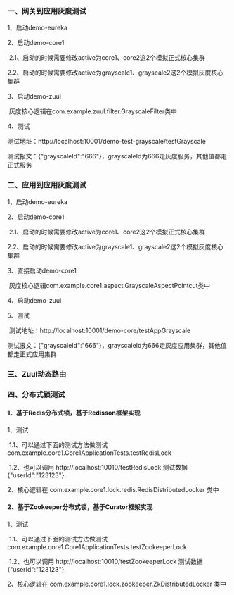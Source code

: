 ### 一、网关到应用灰度测试

1、启动demo-eureka

2、启动demo-core1

​	2.1、启动的时候需要修改active为core1、core2这2个模拟正式核心集群

​	2.2、启动的时候需要修改active为grayscale1、grayscale2这2个模拟灰度核心集群

3、启动demo-zuul

​	灰度核心逻辑在com.example.zuul.filter.GrayscaleFilter类中

4、测试

​	测试地址：http://localhost:10001/demo-test-grayscale/testGrayscale

​	测试报文：{"grayscaleId":"666"}，grayscaleId为666走灰度服务，其他值都走正式服务

### 二、应用到应用灰度测试

1、启动demo-eureka

2、启动demo-core1

​	2.1、启动的时候需要修改active为core1、core2这2个模拟正式核心集群

​	2.2、启动的时候需要修改active为grayscale1、grayscale2这2个模拟灰度核心集群

3、直接启动demo-core1

​	灰度核心逻辑com.example.core1.aspect.GrayscaleAspectPointcut类中

4、启动demo-zuul

5、测试

​	测试地址：http://localhost:10001/demo-core/testAppGrayscale

​	测试报文：{"grayscaleId":"666"}，grayscaleId为666走灰度应用集群，其他值都走正式应用集群


### 三、Zuul动态路由


### 四、分布式锁测试

#### 1、基于Redis分布式锁，基于Redisson框架实现

1、测试

​	1.1、可以通过下面的测试方法做测试 com.example.core1.Core1ApplicationTests.testRedisLock

​	1.2、也可以调用 http://localhost:10010/testRedisLock 测试数据 {"userId":"123123"}

2、核心逻辑在 com.example.core1.lock.redis.RedisDistributedLocker 类中

#### 2、基于Zookeeper分布式锁，基于Curator框架实现

1、测试

​	1.1、可以通过下面的测试方法做测试 com.example.core1.Core1ApplicationTests.testZookeeperLock

​	1.2、也可以调用 http://localhost:10010/testZookeeperLock 测试数据 {"userId":"123123"}
    
2、核心逻辑在 com.example.core1.lock.zookeeper.ZkDistributedLocker 类中
